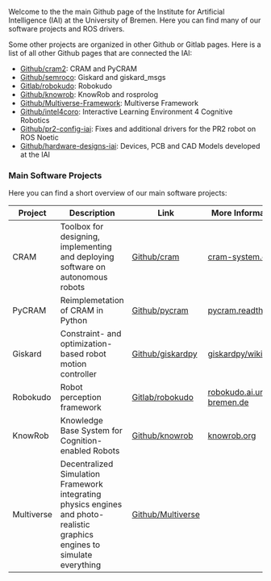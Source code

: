Welcome to the the main Github page of the Institute for Artificial Intelligence (IAI) at the University of Bremen. Here you can find many of our software projects and ROS drivers.

Some other projects are organized in other Github or Gitlab pages. Here is a list of all other Github pages that are connected the IAI:

- [Github/cram2](https://github.com/cram2): CRAM and PyCRAM
- [Github/semroco](https://github.com/semroco/): Giskard and giskard_msgs
- [Gitlab/robokudo](https://gitlab.informatik.uni-bremen.de/robokudo): Robokudo
- [Github/knowrob](https://github.com/knowrob): KnowRob and rosprolog
- [Github/Multiverse-Framework](https://github.com/Multiverse-Framework/): Multiverse Framework
- [Github/intel4coro](https://github.com/intel4coro): Interactive Learning Environment 4 Cognitive Robotics
- [Github/pr2-config-iai](https://github.com/pr2-config-iai): Fixes and additional drivers for the PR2 robot on ROS Noetic
- [Github/hardware-designs-iai](https://github.com/hardware-designs-iai): Devices, PCB and CAD Models developed at the IAI

### Main Software Projects

Here you can find a short overview of our main software projects:

| Project    | Description                                                                                                                | Link                                                                         | More Information on                                               |
| ---------- | -------------------------------------------------------------------------------------------------------------------------- | ---------------------------------------------------------------------------- | ----------------------------------------------------------------- |
| CRAM       | Toolbox for designing, implementing and deploying software on autonomous robots                                            | [Github/cram](https://github.com/cram2/cram)                                 | [cram-system.org](https://cram-system.org/)                       |
| PyCRAM     | Reimplemetation of CRAM in Python                                                                                          | [Github/pycram](https://github.com/cram2/pycram)                             | [pycram.readthedocs.io](https://pycram.readthedocs.io/en/latest/) |
| Giskard    | Constraint- and optimization-based robot motion controller                                                                 | [Github/giskardpy](https://github.com/SemRoCo/giskardpy)                     | [giskardpy/wiki](https://github.com/SemRoCo/giskardpy/wiki)       |
| Robokudo   | Robot perception framework                                                                                                 | [Gitlab/robokudo](https://gitlab.informatik.uni-bremen.de/robokudo/robokudo) | [robokudo.ai.uni-bremen.de](https://robokudo.ai.uni-bremen.de/)   |
| KnowRob    | Knowledge Base System for Cognition-enabled Robots                                                                         | [Github/knowrob](https://github.com/knowrob/knowrob)                         | [knowrob.org](https://knowrob.org/)                               |
| Multiverse | Decentralized Simulation Framework integrating physics engines and photo-realistic graphics engines to simulate everything | [Github/Multiverse](https://github.com/Multiverse-Framework/Multiverse)      |                                                                   |
